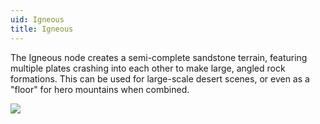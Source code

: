 ```yaml
---
uid: Igneous
title: Igneous
---
```


The Igneous node creates a semi-complete sandstone terrain, featuring multiple plates crashing into each other to make large, angled rock formations. This can be used for large-scale desert scenes, or even as a "floor" for hero mountains when combined.

![](/images/ref/Igneous/Igneous.webp)
